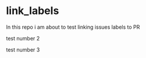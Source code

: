# link_labels

In this repo i am about to test linking issues labels to PR

test number 2

test number 3
